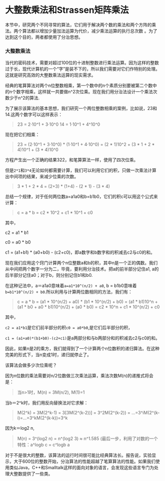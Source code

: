 大整数乘法和Strassen矩阵乘法
============================

本节中，研究两个不同寻常的算法，它们用于解决两个数的乘法和两个方阵的乘法。两个算法都以增加少量加法运算为代价，减少乘法运算的执行总次数 。为了达到这个目的，两者都使用了分治思想。

### 大整数乘法

当代的密码技术，需要对超过100位的十进制整数进行乘法运算。因为这样的整数过于长，现代计算机的一个“字”是装不下的，所以我们需要对它们作特别的处理。这就是研究高效的大整数乘法运算的现实需求。

经典的笔算算法对两个n位整数相乘，第一个数中的n个素质分别要被第二个数中的n个数字相乘，这样就一共要做n^2次位乘。现在我们用分治法设计一个乘法次数少于n^2的算法.

为了展示该算法的基本思想，我们研究一个两位整数相乘的案例，比如说，23和14.这两个数字可以这样表示：

> 23 = 2·10^1 + 3·10^0
> 14 = 1·10^1 + 4^10^0

现在把它们相乘：

> 23 = (2·10^1 + 3·10^0) * (1·10^1 + 4·10^0)
>    = (2 * 1)10^2 + (3 * 1 +  2 * 4)10^1 + (3 * 4)10^0

方程产生出一个正确的结果322，和笔算算法一样，使用了四次位乘。

但是`2*1`和`3*4`无论如何都需要计算，我们可以利用它们的积，只做一次乘法计算出中间项的结果，来减少位乘的次数。

> 3 * 1 + 2 * 4 = (2+3) * (1+4) - (2 * 1) - (3 * 4)

总结一个规律，对于任何两位数a=a1a0和b=b1b0，它们的积c可以用这个公式来计算：

> c = a * b = c2 * 10^2 + c1 * 10^1 + c0

其中，

c2 = a1 * b1

c0 = a0 * b0

c1 = (a1+b1) * (a0+b0) - (c2+c0)，即a数字和b数字和的积减去c2与c0的和。

现在我们应用这个窍门计算两个n位整数a和b的积，其中n是一个正的偶数。我们从中间把两个数字一分为二，毕竟，要利用分治技术。把a的前半部分记住a1, a的后半部分记住a0；对于b，则分别记住b1和b0.

在这种记法中，a＝a1a0意味着`a=a1*10^(n/2) + a0`, b = b1b0意味着`b=b1*10^(n/2) + b0`.所以利用与计算两位数相同的方法，我们有：

> c = a * b = (a1 * 10^(n/2) + a0) * (b1 * 10^(n/2) + b0)
>   = (a1 * b1)10^n + (a1  * b0 + a0 * b1)10^(n/2) + (a0 * b0)
>   = c2 * 10^n + c1 * 10^(n/2) + c0

其中，

`c2 = a1*b1`是它们前半部分的积`c0 = a0*b0`,是它们后半部分的积，

`c1 = (a1+a0)*(b1+b0)-(c2+c1)`是a两部分和与b两部分和的积减去c2与c0的和。

因此，如果n是2的乘方，我们就得到了一个计算两个n位数积的递归算法。在这种完美的形式下，当n变成1时，递归就停止了。

该算法会做多少次位乘呢？

因为n位数的乘法需要对n/2位数做三次乘法运算，乘法次数M(n)的递推式将会是：

> 当n>1时，M(n) = 3M(n/2), M(1)=1

当b＝2^k时，我们用反向替换法对它求解：

> M(2^k) = 3M(2^k-1) = 3[3M(2^(k-2))] = 3^2M(2^(k-2))
>        = ...=3^iM(2^(k-i)=...=3^kM(2^(k-k))=3^k

因为k＝log2 n,

> M(n) = 3^(log2 n) = n^(log2 3) ≈ n^1.585
> (最后一步，利用了对数的一个特性：a^logb c = c^logb a

对于不是很大的整数，该算法的运行时间很可能比经典算法长。报告说，实验显示，大于600位的整数开始，分治算法的性能超越了笔算算法的性能。如果我们使用类似Java，C++和Smalltalk这样的面向对象的语言，会发现这些语言专门为处理大整数提供了一些类。

